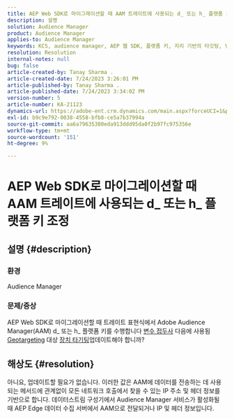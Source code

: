 ```yaml
---
title: AEP Web SDK로 마이그레이션할 때 AAM 트레이트에 사용되는 d_ 또는 h_ 플랫폼 키 조정
description: 설명
solution: Audience Manager
product: Audience Manager
applies-to: Audience Manager
keywords: KCS, audience manager, AEP 웹 SDK, 플랫폼 키, 지리 기반의 타깃팅, 변수 접두어, 디바이스 타깃팅
resolution: Resolution
internal-notes: null
bug: false
article-created-by: Tanay Sharma .
article-created-date: 7/24/2023 3:26:01 PM
article-published-by: Tanay Sharma .
article-published-date: 7/24/2023 3:34:02 PM
version-number: 5
article-number: KA-21123
dynamics-url: https://adobe-ent.crm.dynamics.com/main.aspx?forceUCI=1&pagetype=entityrecord&etn=knowledgearticle&id=1cbd5461-362a-ee11-bdf4-6045bd006239
exl-id: b9c9e792-0038-4558-bfb8-ce5a7b37994a
source-git-commit: aa6a79635380eda913ddd95da0f2b97fc975356e
workflow-type: tm+mt
source-wordcount: '151'
ht-degree: 9%

---
```


# AEP Web SDK로 마이그레이션할 때 AAM 트레이트에 사용되는 d_ 또는 h_ 플랫폼 키 조정

## 설명 {#description}


### 환경

Audience Manager

### 문제/증상

AEP Web SDK로 마이그레이션할 때 트레이트 표현식에서 Adobe Audience Manager(AAM) d_ 또는 h_ 플랫폼 키를 수행합니다 [변수 접두사](https://experienceleague.adobe.com/docs/audience-manager/user-guide/features/traits/trait-variable-prefixes.html) 다음에 사용됨 [Geotargeting](https://experienceleague.adobe.com/docs/audience-manager/user-guide/features/traits/trait-geotarget-keys.html) 대상 [장치 타기팅](https://experienceleague.adobe.com/docs/audience-manager/user-guide/features/traits/trait-device-targeting.html)업데이트해야 합니까?


## 해상도 {#resolution}


아니요, 업데이트할 필요가 없습니다. 이러한 값은 AAM에 데이터를 전송하는 데 사용되는 메서드에 관계없이 모든 네트워크 호출에서 찾을 수 있는 IP 주소 및 헤더 정보를 기반으로 합니다. 데이터스트림 구성기에서 Audience Manager 서비스가 활성화될 때 AEP Edge 데이터 수집 서버에서 AAM으로 전달되거나 IP 및 헤더 정보입니다.

